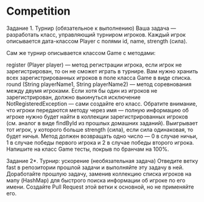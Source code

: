 # Competition
Задание 1. Турнир (обязательное к выполнению)
Ваша задача — разработать класс, управляющий турниром игроков. Каждый игрок описывается дата-классом Player с полями id, name, strength (сила).

Сам же турнир описывается классом Game с методами:

register (Player player) — метод регистрации игрока, если игрок не зарегистрирован, то он не сможет играть в турнире. Вам нужно хранить всех зарегистрированных игроков в поле класса Game в виде списка.
round (String playerName1, String playerName2) — метод соревнования между двумя игроками. Если хотя бы один из игроков не зарегистрирован, должно выкинуться исключение NotRegisteredException — сами создайте его класс. Обратите внимание, что игроки передаются методу через имя — полную информацию об игроке нужно будет найти в коллекции зарегистрированных игроков (см. аналог в виде findById из прошлых домашних заданий). Выигрывает тот игрок, у которого больше strength (сила), если сила одинаковая, то будет ничья. Метод должен возвращать одно число — 0 в случае ничьи, 1 в случае победы первого игрока и 2 в случае победы второго игрока.
Напишите на класс Game тесты, покрыв по бранчам на 100%.


Задание 2*. Турнир: ускорение (необязательная задача)
Отведите ветку fast в репозитории прошлой задачи и выполняйте эту задачу в ней. Доработайте прошлую задачу, заменив коллекцию списка игроков на мапу (HashMap) для быстрого поиска информации об игроке по его имени. Создайте Pull Request этой ветки к основной, но не применяйте его. 
